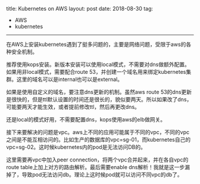title: Kubernetes on AWS
layout: post
date: 2018-08-30
tag:
- AWS
- kubernetes
---

在AWS上安装kubernetes遇到了挺多问题的，主要是网络问题，受限于aws的各种安全机制。

推荐使用kops安装。新版本安装可以使用local模式，不需要对dns做额外配置。如果用非local模式，需要配合route 53，并创建一个域名用来绑定kubernetes集群。这里的域名可以是internal也可以是external。

如果是使用自定义的域名，要注意dns更新的机制。虽然aws route 53的dns更新是很快的，但是ttl默认设置的时间还是很长的，貌似要两天。所以如果改了dns，可能要两天才能生效，或者提前修改ttl，然后再更改dns。

还是local的模式好用，不需要配置dns，kops使用aws的elb做网关。

接下来要解决的问题是vpc。aws上不同的应用可能属于不同的vpc，不同的vpc之间是不能互相访问的。比如生产的数据库的vpc=sg-01，而kubernetes自己的vpc=sg-02。这时候kubernetes内的pod是无法访问DB的。

这里需要再vpc中加入peer connection，将两个vpc合并起来，并在各自vpc的route table上加上对方的路由解析。最后需要enable dns解析！我就是这一步漏掉了，导致pod无法访问db。理论上这时候pod就可以访问不同vpc的db了。